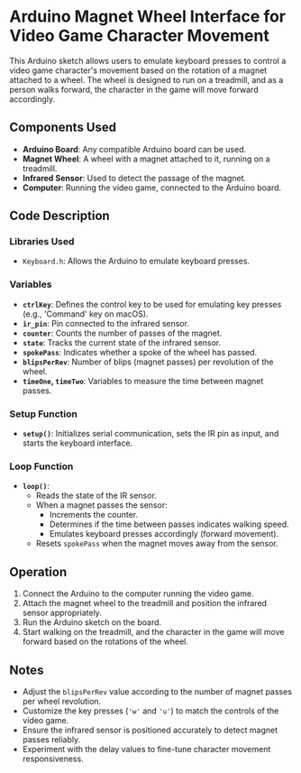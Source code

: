 # Arduino Magnet Wheel Interface for Video Game Character Movement

This Arduino sketch allows users to emulate keyboard presses to control a video game character's movement based on the rotation of a magnet attached to a wheel. The wheel is designed to run on a treadmill, and as a person walks forward, the character in the game will move forward accordingly.

## Components Used

- **Arduino Board**: Any compatible Arduino board can be used.
- **Magnet Wheel**: A wheel with a magnet attached to it, running on a treadmill.
- **Infrared Sensor**: Used to detect the passage of the magnet.
- **Computer**: Running the video game, connected to the Arduino board.

## Code Description

### Libraries Used

- `Keyboard.h`: Allows the Arduino to emulate keyboard presses.

### Variables

- **`ctrlKey`**: Defines the control key to be used for emulating key presses (e.g., 'Command' key on macOS).
- **`ir_pin`**: Pin connected to the infrared sensor.
- **`counter`**: Counts the number of passes of the magnet.
- **`state`**: Tracks the current state of the infrared sensor.
- **`spokePass`**: Indicates whether a spoke of the wheel has passed.
- **`blipsPerRev`**: Number of blips (magnet passes) per revolution of the wheel.
- **`timeOne`, `timeTwo`**: Variables to measure the time between magnet passes.

### Setup Function

- **`setup()`**: Initializes serial communication, sets the IR pin as input, and starts the keyboard interface.

### Loop Function

- **`loop()`**: 
  - Reads the state of the IR sensor.
  - When a magnet passes the sensor:
    - Increments the counter.
    - Determines if the time between passes indicates walking speed.
    - Emulates keyboard presses accordingly (forward movement).
  - Resets `spokePass` when the magnet moves away from the sensor.

## Operation

1. Connect the Arduino to the computer running the video game.
2. Attach the magnet wheel to the treadmill and position the infrared sensor appropriately.
3. Run the Arduino sketch on the board.
4. Start walking on the treadmill, and the character in the game will move forward based on the rotations of the wheel.

## Notes

- Adjust the `blipsPerRev` value according to the number of magnet passes per wheel revolution.
- Customize the key presses (`'w'` and `'u'`) to match the controls of the video game.
- Ensure the infrared sensor is positioned accurately to detect magnet passes reliably.
- Experiment with the delay values to fine-tune character movement responsiveness.
